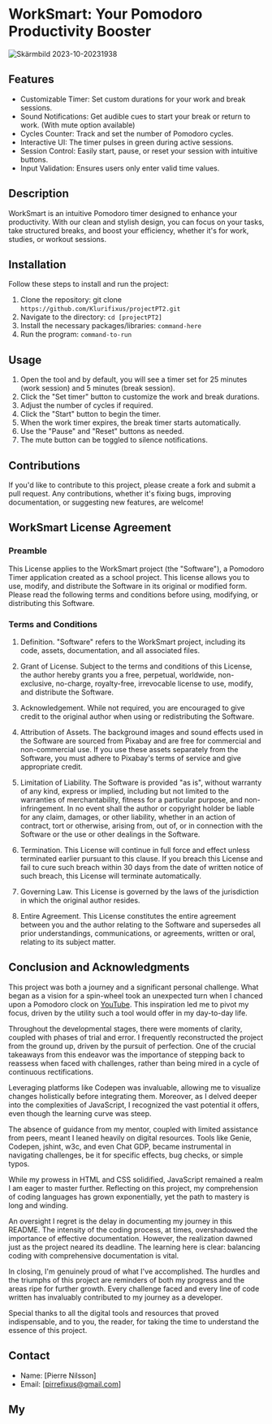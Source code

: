 
# WorkSmart: Your Pomodoro Productivity Booster

![Skärmbild 2023-10-20231938](docs/amiresponsive/Skärmbild%202023-10-20231938.png)



## Features
* Customizable Timer: Set custom durations for your work and break sessions.
* Sound Notifications: Get audible cues to start your break or return to work. (With mute option available)
* Cycles Counter: Track and set the number of Pomodoro cycles.
* Interactive UI: The timer pulses in green during active sessions.
* Session Control: Easily start, pause, or reset your session with intuitive buttons.
* Input Validation: Ensures users only enter valid time values.

## Description

WorkSmart is an intuitive Pomodoro timer designed to enhance your productivity. With our clean and stylish design, you can focus on your tasks, take structured breaks, and boost your efficiency, whether it's for work, studies, or workout sessions.

## Installation

Follow these steps to install and run the project:

1. Clone the repository: git clone `https://github.com/Klurifixus/projectPT2.git`
2. Navigate to the directory: `cd [projectPT2]`
3. Install the necessary packages/libraries: `command-here`
4. Run the program: `command-to-run`

## Usage

1. Open the tool and by default, you will see a timer set for 25 minutes (work session) and 5 minutes (break session).
2. Click the "Set timer" button to customize the work and break durations.
3. Adjust the number of cycles if required.
4. Click the "Start" button to begin the timer.
5. When the work timer expires, the break timer starts automatically.
6. Use the "Pause" and "Reset" buttons as needed.
7. The mute button can be toggled to silence notifications.

## Contributions

If you'd like to contribute to this project, please create a fork and submit a pull request. Any contributions, whether it's fixing bugs, improving documentation, or suggesting new features, are welcome!

## WorkSmart License Agreement

### Preamble
This License applies to the WorkSmart project (the "Software"), a Pomodoro Timer application created as a school project. This license allows you to use, modify, and distribute the Software in its original or modified form. Please read the following terms and conditions before using, modifying, or distributing this Software.

### Terms and Conditions
1. Definition. "Software" refers to the WorkSmart project, including its code, assets, documentation, and all associated files.

2. Grant of License. Subject to the terms and conditions of this License, the author hereby grants you a free, perpetual, worldwide, non-exclusive, no-charge, royalty-free, irrevocable license to use, modify, and distribute the Software.

3. Acknowledgement. While not required, you are encouraged to give credit to the original author when using or redistributing the Software.

4. Attribution of Assets. The background images and sound effects used in the Software are sourced from Pixabay and are free for commercial and non-commercial use. If you use these assets separately from the Software, you must adhere to Pixabay's terms of service and give appropriate credit.

5. Limitation of Liability. The Software is provided "as is", without warranty of any kind, express or implied, including but not limited to the warranties of merchantability, fitness for a particular purpose, and non-infringement. In no event shall the author or copyright holder be liable for any claim, damages, or other liability, whether in an action of contract, tort or otherwise, arising from, out of, or in connection with the Software or the use or other dealings in the Software.

6. Termination. This License will continue in full force and effect unless terminated earlier pursuant to this clause. If you breach this License and fail to cure such breach within 30 days from the date of written notice of such breach, this License will terminate automatically.

7. Governing Law. This License is governed by the laws of the jurisdiction in which the original author resides.

8. Entire Agreement. This License constitutes the entire agreement between you and the author relating to the Software and supersedes all prior understandings, communications, or agreements, written or oral, relating to its subject matter.

## Conclusion and Acknowledgments

This project was both a journey and a significant personal challenge. What began as a vision for a spin-wheel took an unexpected turn when I chanced upon a Pomodoro clock on [YouTube](https://www.youtube.com/watch?v=vAEG6OVCass&list=PLw5h0DiJ-9PAtGd3QOzUOX6aDUkeS2Qg1). This inspiration led me to pivot my focus, driven by the utility such a tool would offer in my day-to-day life.

Throughout the developmental stages, there were moments of clarity, coupled with phases of trial and error. I frequently reconstructed the project from the ground up, driven by the pursuit of perfection. One of the crucial takeaways from this endeavor was the importance of stepping back to reassess when faced with challenges, rather than being mired in a cycle of continuous rectifications.

Leveraging platforms like Codepen was invaluable, allowing me to visualize changes holistically before integrating them. Moreover, as I delved deeper into the complexities of JavaScript, I recognized the vast potential it offers, even though the learning curve was steep.

The absence of guidance from my mentor, coupled with limited assistance from peers, meant I leaned heavily on digital resources. Tools like Genie, Codepen, jshint, w3c, and even Chat GDP, became instrumental in navigating challenges, be it for specific effects, bug checks, or simple typos.

While my prowess in HTML and CSS solidified, JavaScript remained a realm I am eager to master further. Reflecting on this project, my comprehension of coding languages has grown exponentially, yet the path to mastery is long and winding.

An oversight I regret is the delay in documenting my journey in this README. The intensity of the coding process, at times, overshadowed the importance of effective documentation. However, the realization dawned just as the project neared its deadline. The learning here is clear: balancing coding with comprehensive documentation is vital.

In closing, I'm genuinely proud of what I've accomplished. The hurdles and the triumphs of this project are reminders of both my progress and the areas ripe for further growth. Every challenge faced and every line of code written has invaluably contributed to my journey as a developer.

Special thanks to all the digital tools and resources that proved indispensable, and to you, the reader, for taking the time to understand the essence of this project.



## Contact

- Name: [Pierre Nilsson]
- Email: [pirrefixus@gmail.com]

## My 